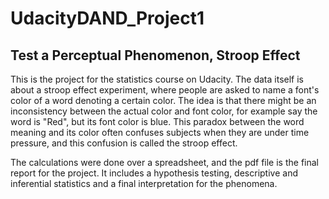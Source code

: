 # UdacityDAND_Project1
## Test a Perceptual Phenomenon, Stroop Effect

This is the project for the statistics course on Udacity. The data itself is about a stroop effect experiment, where people are asked to name a font's color of a word denoting a certain color. The idea is that there might be an inconsistency between the actual color and font color, for example say the word is "Red", but its font color is blue. This paradox between the word meaning and its color often confuses subjects when they are under time pressure, and this confusion is called the stroop effect.

The calculations were done over a spreadsheet, and the pdf file is the final report for the project. It includes a hypothesis testing, descriptive and inferential statistics and a final interpretation for the phenomena. 
